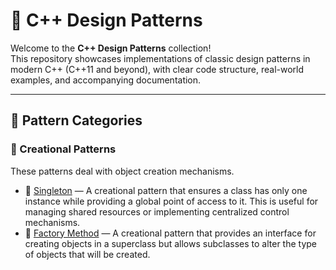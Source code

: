 # 🎯 C++ Design Patterns

Welcome to the **C++ Design Patterns** collection!  
This repository showcases implementations of classic design patterns in modern C++ (C++11 and beyond), with clear code structure, real-world examples, and accompanying documentation.

---

## 🧩 Pattern Categories

### 🚧 Creational Patterns
These patterns deal with object creation mechanisms.

- 🔹 [Singleton](./Creational/Singleton/README.md) — A creational pattern that ensures a class has only one instance while providing a global point of access to it. This is useful for managing shared resources or implementing centralized control mechanisms.
- 🔹 [Factory Method](./Creational/FactoryMethod/README.md) — A creational pattern that provides an interface for creating objects in a superclass but allows subclasses to alter the type of objects that will be created.